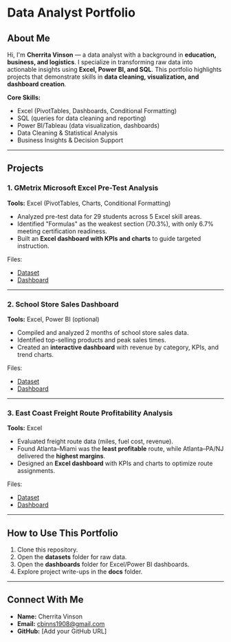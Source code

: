 # Data Analyst Portfolio  

## About Me  
Hi, I'm **Cherrita Vinson** — a data analyst with a background in **education, business, and logistics**. I specialize in transforming raw data into actionable insights using **Excel, Power BI, and SQL**. This portfolio highlights projects that demonstrate skills in **data cleaning, visualization, and dashboard creation**.  

**Core Skills:**  
- Excel (PivotTables, Dashboards, Conditional Formatting)  
- SQL (queries for data cleaning and reporting)  
- Power BI/Tableau (data visualization, dashboards)  
- Data Cleaning & Statistical Analysis  
- Business Insights & Decision Support  

---

## Projects  

### 1. GMetrix Microsoft Excel Pre-Test Analysis  
**Tools:** Excel (PivotTables, Charts, Conditional Formatting)  
- Analyzed pre-test data for 29 students across 5 Excel skill areas.  
- Identified "Formulas" as the weakest section (70.3%), with only 6.7% meeting certification readiness.  
- Built an **Excel dashboard with KPIs and charts** to guide targeted instruction.  

Files:  
- [Dataset](./datasets/gmetrix_excel_pretest_results.csv)  
- [Dashboard](./dashboards/gmetrix_excel_dashboard.xlsx)  

---

### 2. School Store Sales Dashboard  
**Tools:** Excel, Power BI (optional)  
- Compiled and analyzed 2 months of school store sales data.  
- Identified top-selling products and peak sales times.  
- Created an **interactive dashboard** with revenue by category, KPIs, and trend charts.  

Files:  
- [Dataset](./datasets/school_store_sales.csv)  
- [Dashboard](./dashboards/school_store_sales_dashboard.xlsx)  

---

### 3. East Coast Freight Route Profitability Analysis  
**Tools:** Excel  
- Evaluated freight route data (miles, fuel cost, revenue).  
- Found Atlanta–Miami was the **least profitable** route, while Atlanta–PA/NJ delivered the **highest margins**.  
- Designed an **Excel dashboard** with KPIs and charts to optimize route assignments.  

Files:  
- [Dataset](./datasets/east_coast_routes.csv)  
- [Dashboard](./dashboards/east_coast_routes_dashboard.xlsx)  

---

## How to Use This Portfolio  
1. Clone this repository.  
2. Open the **datasets** folder for raw data.  
3. Open the **dashboards** folder for Excel/Power BI dashboards.  
4. Explore project write-ups in the **docs** folder.  

---

## Connect With Me  
- **Name:** Cherrita Vinson  
- **Email:** cbinns1908@gmail.com    
- **GitHub:** [Add your GitHub URL]  
